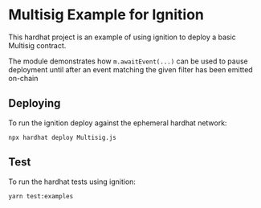 # Multisig Example for Ignition

This hardhat project is an example of using ignition to deploy a basic Multisig contract.

The module demonstrates how `m.awaitEvent(...)` can be used to pause deployment until after an event matching the given filter has been emitted on-chain

## Deploying

To run the ignition deploy against the ephemeral hardhat network:

```shell
npx hardhat deploy Multisig.js
```

## Test

To run the hardhat tests using ignition:

```shell
yarn test:examples
```
